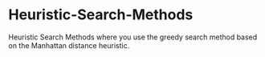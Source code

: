 # Heuristic-Search-Methods

Heuristic Search Methods where you use the greedy search method based on the Manhattan distance heuristic.
